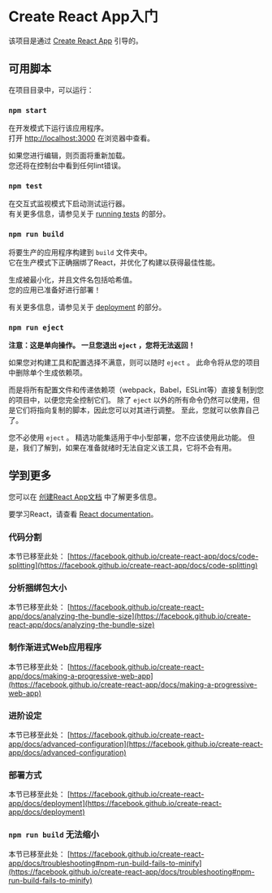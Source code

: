 # Create React App入门

该项目是通过 [Create React App](https://github.com/facebook/create-react-app) 引导的。

## 可用脚本

在项目目录中，可以运行：

### `npm start`

在开发模式下运行该应用程序。\
打开 [http://localhost:3000](http://localhost:3000) 在浏览器中查看。

如果您进行编辑，则页面将重新加载。\
您还将在控制台中看到任何lint错误。

### `npm test`

在交互式监视模式下启动测试运行器。\
有关更多信息，请参见关于 [running tests](https://facebook.github.io/create-react-app/docs/running-tests) 的部分。

### `npm run build`

将要生产的应用程序构建到 `build` 文件夹中。\
它在生产模式下正确捆绑了React，并优化了构建以获得最佳性能。

生成被最小化，并且文件名包括哈希值。\
您的应用已准备好进行部署！

有关更多信息，请参见关于 [deployment](https://facebook.github.io/create-react-app/docs/deployment) 的部分。

### `npm run eject`

**注意：这是单向操作。 一旦您退出 `eject` ，您将无法返回！**

如果您对构建工具和配置选择不满意，则可以随时 `eject` 。 此命令将从您的项目中删除单个生成依赖项。 

而是将所有配置文件和传递依赖项（webpack，Babel，ESLint等）直接复制到您的项目中，以便您完全控制它们。 除了 `eject` 以外的所有命令仍然可以使用，但是它们将指向复制的脚本，因此您可以对其进行调整。 至此，您就可以依靠自己了。 

您不必使用 `eject` 。 精选功能集适用于中小型部署，您不应该使用此功能。 但是，我们了解到，如果在准备就绪时无法自定义该工具，它将不会有用。

## 学到更多

您可以在 [创建React App文档](https://facebook.github.io/create-react-app/docs/getting-started) 中了解更多信息。

要学习React，请查看 [React documentation](https://reactjs.org/)。

### 代码分割

本节已移至此处： [https://facebook.github.io/create-react-app/docs/code-splitting](https://facebook.github.io/create-react-app/docs/code-splitting)

### 分析捆绑包大小

本节已移至此处： [https://facebook.github.io/create-react-app/docs/analyzing-the-bundle-size](https://facebook.github.io/create-react-app/docs/analyzing-the-bundle-size)

### 制作渐进式Web应用程序

本节已移至此处： [https://facebook.github.io/create-react-app/docs/making-a-progressive-web-app](https://facebook.github.io/create-react-app/docs/making-a-progressive-web-app)

### 进阶设定

本节已移至此处： [https://facebook.github.io/create-react-app/docs/advanced-configuration](https://facebook.github.io/create-react-app/docs/advanced-configuration)

### 部署方式

本节已移至此处： [https://facebook.github.io/create-react-app/docs/deployment](https://facebook.github.io/create-react-app/docs/deployment)

### `npm run build` 无法缩小

本节已移至此处： [https://facebook.github.io/create-react-app/docs/troubleshooting#npm-run-build-fails-to-minify](https://facebook.github.io/create-react-app/docs/troubleshooting#npm-run-build-fails-to-minify)
